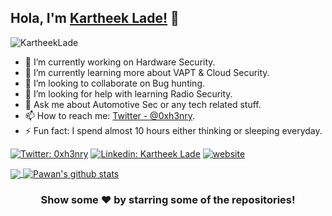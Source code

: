 
## Hola, I'm [Kartheek Lade!](https://kartheekalde.github.io) 👋

<p align="left"> <img src="https://komarev.com/ghpvc/?username=KartheekLade&label=Views&color=blue&style=plastic" alt="KartheekLade" /> </p>

- 🔭 I’m currently working on Hardware Security.
- 🌱 I’m currently learning more about VAPT & Cloud Security.
- 👯 I’m looking to collaborate on Bug hunting.
- 🤔 I’m looking for help with learning Radio Security.
- 💬 Ask me about Automotive Sec or any tech related stuff.
- 📫 How to reach me: [Twitter - @0xh3nry](https://twitter.com/0xh3nry).
- ⚡ Fun fact: I spend almost 10 hours either thinking or sleeping everyday.

[![Twitter: 0xh3nry](https://img.shields.io/twitter/follow/0xh3nry?style=social)](https://twitter.com/0xh3nry)
[![Linkedin: Kartheek Lade](https://img.shields.io/badge/-Kartheek-blue?style=flat-square&logo=Linkedin&logoColor=white&link=https://www.linkedin.com/in/kartheek-lade-922359166/)](https://www.linkedin.com/in/kartheek-lade-922359166)
[![website](https://img.shields.io/badge/PortfolioWebsite-kartheeklade-2648ff?style=flat-square&logo=google-chrome)](https://kartheeklade.github.io)
  

<a href="https://github.com/KartheekLade">
  <img align="center" src="https://github-readme-stats.vercel.app/api/top-langs/?username=KartheekLade&theme=light&hide_langs_below=1" />
</a>
<a href="https://github.com/KartheekLade">
 <img align="center" src="https://github-readme-stats.vercel.app/api?username=KartheekLade&show_icons=true&theme=light&line_height=27" alt="Pawan's github stats"/>
</a>

<div align="center">

### Show some ❤️ by starring some of the repositories!

</div>
